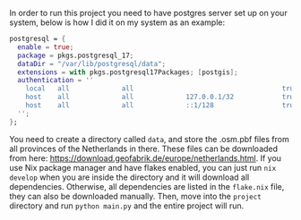 In order to run this project you need to have postgres server set up on your system, below is how 
I did it on my system as an example:
```nix
postgresql = {
  enable = true;
  package = pkgs.postgresql_17;
  dataDir = "/var/lib/postgresql/data";
  extensions = with pkgs.postgresql17Packages; [postgis];
  authentication = ''
    local   all             all                                     trust
    host    all             all             127.0.0.1/32            trust
    host    all             all             ::1/128                 trust
  '';
};
```
You need to create a directory called `data`, and store the .osm.pbf files from all provinces of 
the Netherlands in there. These files can be downloaded from here: 
https://download.geofabrik.de/europe/netherlands.html. If you use Nix package manager and have 
flakes enabled, you can just run `nix develop` when you are inside the directory and it will 
download all dependencies. Otherwise, all dependencies are listed in the `flake.nix` file, they 
can also be downloaded manually. Then, move into the `project` directory and run `python main.py`
and the entire project will run.

